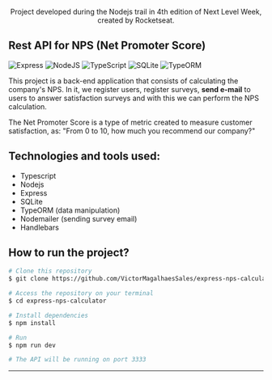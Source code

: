 
<div align="center">
  <p>Project developed during the Nodejs trail in 4th edition of Next Level Week, created by Rocketseat.</p>
</div>

## Rest API for NPS (Net Promoter Score)

![Express](https://img.shields.io/badge/-Express-black?style=flat-square&logo=express&logoColor=white)
![NodeJS](https://img.shields.io/badge/-NodeJS-white?style=flat-square&logo=node.js&color=339933&logoColor=white)
![TypeScript](https://img.shields.io/badge/-TypeScript-blue?style=flat-square&logo=typescript&logoColor=white)
![SQLite](https://img.shields.io/badge/-SQLite-black?style=flat-square&logo=sqlite&color=003B57)
![TypeORM](https://img.shields.io/badge/-TypeORM-black?style=flat-square&logo=typeorm)

This project is a back-end application that consists of calculating the company's NPS. In it, we register users, register surveys, **send e-mail** to users to answer satisfaction surveys and with this we can perform the NPS calculation.

The Net Promoter Score is a type of metric created to measure customer satisfaction, as: "From 0 to 10, how much you recommend our company?"

## Technologies and tools used:

- Typescript
- Nodejs
- Express
- SQLite
- TypeORM (data manipulation)
- Nodemailer (sending survey email)
- Handlebars

## How to run the project?

```bash
# Clone this repository
$ git clone https://github.com/VictorMagalhaesSales/express-nps-calculator

# Access the repository on your terminal
$ cd express-nps-calculator

# Install dependencies
$ npm install

# Run
$ npm run dev

# The API will be running on port 3333
```
<hr>
